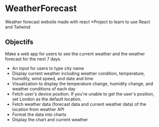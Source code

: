 # WeatherForecast
Weather forecast website made with react
*Project to learn to use React and Tailwind

## Objectifs
Make a web app for users to see the current weather and the weather forecast for the next 7 days.

- An input for users to type city name
- Display current weather including weather condition, temperature, humidity, wind speed, and date and time
- Visualization to display the temperature change, humidity change, and weather conditions of each day
- Fetch user's device position. If you're unable to get the user's position, set London as the default location.
- Fetch weather data (forecast data and current weather data) of the location from weather API
- Format the data into charts
- Display the chart and current weather